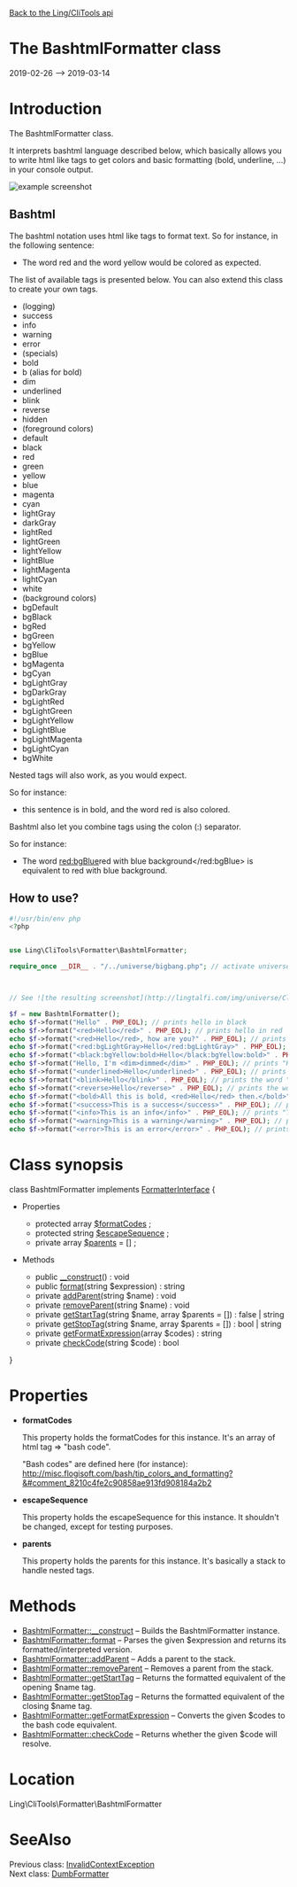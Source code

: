 [Back to the Ling/CliTools api](https://github.com/lingtalfi/CliTools/blob/master/doc/api/Ling/CliTools.md)



The BashtmlFormatter class
================
2019-02-26 --> 2019-03-14






Introduction
============

The BashtmlFormatter class.

It interprets bashtml language described below, which basically allows you to write html like tags to get
colors and basic formatting (bold, underline, ...) in your console output.

![example screenshot](http://lingtalfi.com/img/universe/CliTools/bashtml-formatter-example.png)




Bashtml
----------
The bashtml notation uses html like tags to format text.
So for instance, in the following sentence:


- The word <red>red</red> and the word <yellow>yellow</yellow> would be colored as expected.


The list of available tags is presented below.
You can also extend this class to create your own tags.



- (logging)
- success
- info
- warning
- error
- (specials)
- bold
- b (alias for bold)
- dim
- underlined
- blink
- reverse
- hidden
- (foreground colors)
- default
- black
- red
- green
- yellow
- blue
- magenta
- cyan
- lightGray
- darkGray
- lightRed
- lightGreen
- lightYellow
- lightBlue
- lightMagenta
- lightCyan
- white
- (background colors)
- bgDefault
- bgBlack
- bgRed
- bgGreen
- bgYellow
- bgBlue
- bgMagenta
- bgCyan
- bgLightGray
- bgDarkGray
- bgLightRed
- bgLightGreen
- bgLightYellow
- bgLightBlue
- bgLightMagenta
- bgLightCyan
- bgWhite


Nested tags will also work, as you would expect.

So for instance:

- <bold>this sentence is in bold, and the word <red>red</red> is also colored.</bold>


Bashtml also let you combine tags using the colon (:) separator.

So for instance:

- The word <red:bgBlue>red with blue background</red:bgBlue> is equivalent to <bgBlue><red>red with blue background</red></bgBlue>.







How to use?
---------------


```php
#!/usr/bin/env php
<?php


use Ling\CliTools\Formatter\BashtmlFormatter;

require_once __DIR__ . "/../universe/bigbang.php"; // activate universe



// See ![the resulting screenshot](http://lingtalfi.com/img/universe/CliTools/bashtml-formatter-example.png)

$f = new BashtmlFormatter();
echo $f->format("Hello" . PHP_EOL); // prints hello in black
echo $f->format("<red>Hello</red>" . PHP_EOL); // prints hello in red
echo $f->format("<red>Hello</red>, how are you?" . PHP_EOL); // prints hello in red, and the rest of the sentence
echo $f->format("<red:bgLightGray>Hello</red:bgLightGray>" . PHP_EOL); // prints hello in red with a light gray background
echo $f->format("<black:bgYellow:bold>Hello</black:bgYellow:bold>" . PHP_EOL); // prints yellow in bold and black with a yellow background
echo $f->format("Hello, I'm <dim>dimmed</dim>" . PHP_EOL); // prints "Hello, I'm " in black, and "dimmed" with a dim formatting
echo $f->format("<underlined>Hello</underlined>" . PHP_EOL); // prints "Hello", underlined
echo $f->format("<blink>Hello</blink>" . PHP_EOL); // prints the word "Hello", blinking
echo $f->format("<reverse>Hello</reverse>" . PHP_EOL); // prints the word "Hello" in white, with black background
echo $f->format("<bold>All this is bold, <red>Hello</red> then.</bold>" . PHP_EOL); // prints "All this is bold, Hello then." in bold, and "Hello" in bold red
echo $f->format("<success>This is a success</success>" . PHP_EOL); // prints "This is a success" in green
echo $f->format("<info>This is an info</info>" . PHP_EOL); // prints "This is an info" in blue
echo $f->format("<warning>This is a warning</warning>" . PHP_EOL); // prints "This is a warning" in orange
echo $f->format("<error>This is an error</error>" . PHP_EOL); // prints "This is a warning" in orange
```



Class synopsis
==============


class <span class="pl-k">BashtmlFormatter</span> implements [FormatterInterface](https://github.com/lingtalfi/CliTools/blob/master/doc/api/Ling/CliTools/Formatter/FormatterInterface.md) {

- Properties
    - protected array [$formatCodes](#property-formatCodes) ;
    - protected string [$escapeSequence](#property-escapeSequence) ;
    - private array [$parents](#property-parents) = [] ;

- Methods
    - public [__construct](https://github.com/lingtalfi/CliTools/blob/master/doc/api/Ling/CliTools/Formatter/BashtmlFormatter/__construct.md)() : void
    - public [format](https://github.com/lingtalfi/CliTools/blob/master/doc/api/Ling/CliTools/Formatter/BashtmlFormatter/format.md)(string $expression) : string
    - private [addParent](https://github.com/lingtalfi/CliTools/blob/master/doc/api/Ling/CliTools/Formatter/BashtmlFormatter/addParent.md)(string $name) : void
    - private [removeParent](https://github.com/lingtalfi/CliTools/blob/master/doc/api/Ling/CliTools/Formatter/BashtmlFormatter/removeParent.md)(string $name) : void
    - private [getStartTag](https://github.com/lingtalfi/CliTools/blob/master/doc/api/Ling/CliTools/Formatter/BashtmlFormatter/getStartTag.md)(string $name, array $parents = []) : false | string
    - private [getStopTag](https://github.com/lingtalfi/CliTools/blob/master/doc/api/Ling/CliTools/Formatter/BashtmlFormatter/getStopTag.md)(string $name, array $parents = []) : bool | string
    - private [getFormatExpression](https://github.com/lingtalfi/CliTools/blob/master/doc/api/Ling/CliTools/Formatter/BashtmlFormatter/getFormatExpression.md)(array $codes) : string
    - private [checkCode](https://github.com/lingtalfi/CliTools/blob/master/doc/api/Ling/CliTools/Formatter/BashtmlFormatter/checkCode.md)(string $code) : bool

}




Properties
=============

- <span id="property-formatCodes"><b>formatCodes</b></span>

    This property holds the formatCodes for this instance.
    It's an array of html tag => "bash code".
    
    "Bash codes" are defined here (for instance): http://misc.flogisoft.com/bash/tip_colors_and_formatting?&#comment_8210c4fe2c90858ae913fd908184a2b2
    
    

- <span id="property-escapeSequence"><b>escapeSequence</b></span>

    This property holds the escapeSequence for this instance.
    It shouldn't be changed, except for testing purposes.
    
    

- <span id="property-parents"><b>parents</b></span>

    This property holds the parents for this instance.
    It's basically a stack to handle nested tags.
    
    



Methods
==============

- [BashtmlFormatter::__construct](https://github.com/lingtalfi/CliTools/blob/master/doc/api/Ling/CliTools/Formatter/BashtmlFormatter/__construct.md) &ndash; Builds the BashtmlFormatter instance.
- [BashtmlFormatter::format](https://github.com/lingtalfi/CliTools/blob/master/doc/api/Ling/CliTools/Formatter/BashtmlFormatter/format.md) &ndash; Parses the given $expression and returns its formatted/interpreted version.
- [BashtmlFormatter::addParent](https://github.com/lingtalfi/CliTools/blob/master/doc/api/Ling/CliTools/Formatter/BashtmlFormatter/addParent.md) &ndash; Adds a parent to the stack.
- [BashtmlFormatter::removeParent](https://github.com/lingtalfi/CliTools/blob/master/doc/api/Ling/CliTools/Formatter/BashtmlFormatter/removeParent.md) &ndash; Removes a parent from the stack.
- [BashtmlFormatter::getStartTag](https://github.com/lingtalfi/CliTools/blob/master/doc/api/Ling/CliTools/Formatter/BashtmlFormatter/getStartTag.md) &ndash; Returns the formatted equivalent of the opening $name tag.
- [BashtmlFormatter::getStopTag](https://github.com/lingtalfi/CliTools/blob/master/doc/api/Ling/CliTools/Formatter/BashtmlFormatter/getStopTag.md) &ndash; Returns the formatted equivalent of the closing $name tag.
- [BashtmlFormatter::getFormatExpression](https://github.com/lingtalfi/CliTools/blob/master/doc/api/Ling/CliTools/Formatter/BashtmlFormatter/getFormatExpression.md) &ndash; Converts the given $codes to the bash code equivalent.
- [BashtmlFormatter::checkCode](https://github.com/lingtalfi/CliTools/blob/master/doc/api/Ling/CliTools/Formatter/BashtmlFormatter/checkCode.md) &ndash; Returns whether the given $code will resolve.





Location
=============
Ling\CliTools\Formatter\BashtmlFormatter


SeeAlso
==============
Previous class: [InvalidContextException](https://github.com/lingtalfi/CliTools/blob/master/doc/api/Ling/CliTools/Exception/InvalidContextException.md)<br>Next class: [DumbFormatter](https://github.com/lingtalfi/CliTools/blob/master/doc/api/Ling/CliTools/Formatter/DumbFormatter.md)<br>
